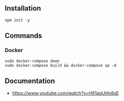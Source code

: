 ## Installation
```
npm init -y
```

## Commands 

### Docker
```
sudo docker-compose down
sudo docker-compose build && docker-compose up -d
```


## Documentation
- https://www.youtube.com/watch?v=H91aqUHn8sE 